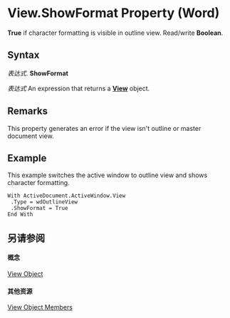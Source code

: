 
# View.ShowFormat Property (Word)

 **True** if character formatting is visible in outline view. Read/write **Boolean**.


## Syntax

 _表达式_. **ShowFormat**

 _表达式_ An expression that returns a **[View](8bf5b26b-14c0-1985-65b2-3e034360baeb.md)** object.


## Remarks

This property generates an error if the view isn't outline or master document view.


## Example

This example switches the active window to outline view and shows character formatting.


```
With ActiveDocument.ActiveWindow.View 
 .Type = wdOutlineView 
 .ShowFormat = True 
End With
```


## 另请参阅


#### 概念


[View Object](8bf5b26b-14c0-1985-65b2-3e034360baeb.md)
#### 其他资源


[View Object Members](http://msdn.microsoft.com/library/b7d2bd4e-c96d-3b8f-98a0-57c145f9aa42%28Office.15%29.aspx)